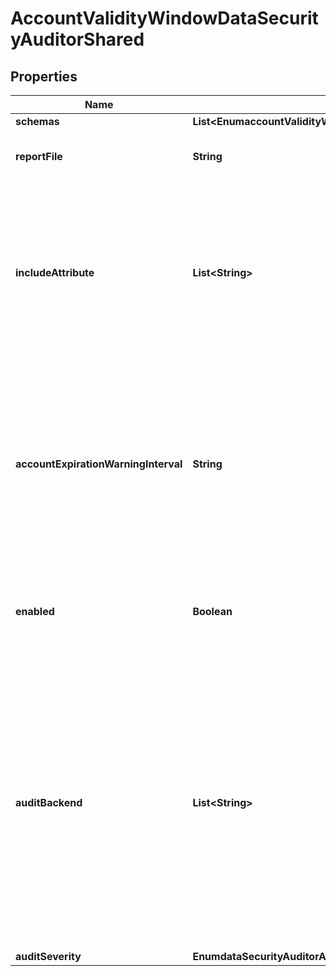 

# AccountValidityWindowDataSecurityAuditorShared


## Properties

| Name | Type | Description | Notes |
|------------ | ------------- | ------------- | -------------|
|**schemas** | **List&lt;EnumaccountValidityWindowDataSecurityAuditorSchemaUrn&gt;** |  |  |
|**reportFile** | **String** | Specifies the name of the detailed report file. |  [optional] |
|**includeAttribute** | **List&lt;String&gt;** | Specifies the attributes from the audited entries that should be included detailed reports. By default, no attributes are included. |  [optional] |
|**accountExpirationWarningInterval** | **String** | If set, the auditor will report all users with account expiration times are in the future, but are within the specified length of time away from the current time. |  [optional] |
|**enabled** | **Boolean** | Indicates whether the Data Security Auditor is enabled for use. |  [optional] |
|**auditBackend** | **List&lt;String&gt;** | Specifies which backends the data security auditor may be applied to. By default, the data security auditors will audit entries in all backend types that support data auditing (Local DB, LDIF, and Config File Handler). |  [optional] |
|**auditSeverity** | **EnumdataSecurityAuditorAuditSeverityProp** |  |  [optional] |



